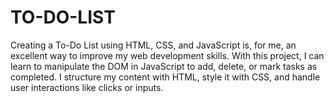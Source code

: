 # TO-DO-LIST
Creating a To-Do List using HTML, CSS, and JavaScript is, for me, an excellent way to improve my web development skills. With this project, I can learn to manipulate the DOM in JavaScript to add, delete, or mark tasks as completed. I structure my content with HTML, style it with CSS, and handle user interactions like clicks or inputs.
